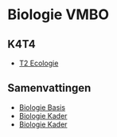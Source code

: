 # Biologie VMBO


## K4T4
- [T2 Ecologie](themas/K4T4ecologie.md)

## Samenvattingen
- [Biologie Basis](samenvattingen/b/OTO_B3B4.pdf)
- [Biologie Kader](samenvattingen/k/SV3K4K.pdf)
- [Biologie Kader](samenvattingen/tl/SV3T4T.pdf)



